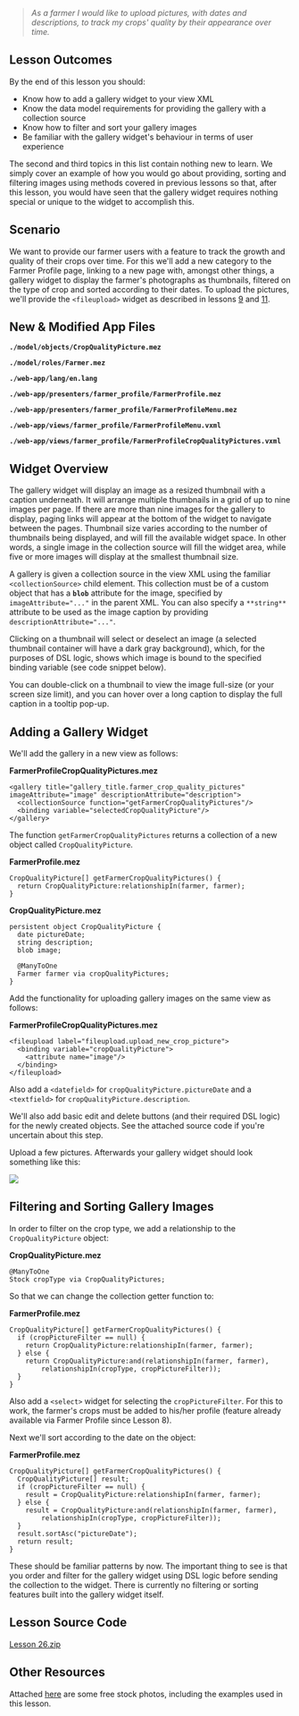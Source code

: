 > _As a farmer I would like to upload pictures, with dates and descriptions, to track my crops' quality by their appearance over time._

## Lesson Outcomes

By the end of this lesson you should:

  * Know how to add a gallery widget to your view XML
  * Know the data model requirements for providing the gallery with a collection source
  * Know how to filter and sort your gallery images
  * Be familiar with the gallery widget's behaviour in terms of user experience



The second and third topics in this list contain nothing new to learn. We simply cover an example of how you would go about providing, sorting and filtering images using methods covered in previous lessons so that, after this lesson, you would have seen that the gallery widget requires nothing special or unique to the widget to accomplish this.

## Scenario

We want to provide our farmer users with a feature to track the growth and quality of their crops over time. For this we'll add a new category to the Farmer Profile page, linking to a new page with, amongst other things, a gallery widget to display the farmer's photographs as thumbnails, filtered on the type of crop and sorted according to their dates. To upload the pictures, we'll provide the `<fileupload>` widget as described in lessons [9](/wiki/spaces/HTUT/pages/5734997/Lesson+09+CSV+Upload+and+Parsing) and [11](/wiki/spaces/HTUT/pages/5737864/Lesson+11+FileBrowser+UUID+fromString).

## New & Modified App Files

**`./model/objects/CropQualityPicture.mez`**

**`./model/roles/Farmer.mez`**

**`./web-app/lang/en.lang`**

**`./web-app/presenters/farmer_profile/FarmerProfile.mez`**

**`./web-app/presenters/farmer_profile/FarmerProfileMenu.mez`**

**`./web-app/views/farmer_profile/FarmerProfileMenu.vxml`**

**`./web-app/views/farmer_profile/FarmerProfileCropQualityPictures.vxml`**

## Widget Overview

The gallery widget will display an image as a resized thumbnail with a caption underneath. It will arrange multiple thumbnails in a grid of up to nine images per page. If there are more than nine images for the gallery to display, paging links will appear at the bottom of the widget to navigate between the pages. Thumbnail size varies according to the number of thumbnails being displayed, and will fill the available widget space. In other words, a single image in the collection source will fill the widget area, while five or more images will display at the smallest thumbnail size.

A gallery is given a collection source in the view XML using the familiar `<collectionSource>` child element. This collection must be of a custom object that has a **`blob`** attribute for the image, specified by `imageAttribute="..."` in the parent XML. You can also specify a `**string**` attribute to be used as the image caption by providing `descriptionAttribute="..."`.

Clicking on a thumbnail will select or deselect an image (a selected thumbnail container will have a dark gray background), which, for the purposes of DSL logic, shows which image is bound to the specified binding variable (see code snippet below).

You can double-click on a thumbnail to view the image full-size (or your screen size limit), and you can hover over a long caption to display the full caption in a tooltip pop-up.

## Adding a Gallery Widget

We'll add the gallery in a new view as follows:

**FarmerProfileCropQualityPictures.mez**
    
    
    <gallery title="gallery_title.farmer_crop_quality_pictures" imageAttribute="image" descriptionAttribute="description">
      <collectionSource function="getFarmerCropQualityPictures"/>
      <binding variable="selectedCropQualityPicture"/>
    </gallery>

The function `getFarmerCropQualityPictures` returns a collection of a new object called `CropQualityPicture`.

**FarmerProfile.mez**
    
    
    CropQualityPicture[] getFarmerCropQualityPictures() {
      return CropQualityPicture:relationshipIn(farmer, farmer);
    }

**CropQualityPicture.mez**
    
    
    persistent object CropQualityPicture {
      date pictureDate;
      string description;
      blob image;
    
      @ManyToOne
      Farmer farmer via cropQualityPictures;
    }

Add the functionality for uploading gallery images on the same view as follows:

**FarmerProfileCropQualityPictures.mez**
    
    
    <fileupload label="fileupload.upload_new_crop_picture">
      <binding variable="cropQualityPicture">
        <attribute name="image"/>
      </binding>
    </fileupload>

Also add a `<datefield>` for `cropQualityPicture.pictureDate` and a `<textfield>` for `cropQualityPicture.description`.

We'll also add basic edit and delete buttons (and their required DSL logic) for the newly created objects. See the attached source code if you're uncertain about this step.

Upload a few pictures. Afterwards your gallery widget should look something like this:

![](https://mezzaninewiki.atlassian.net/wiki/download/thumbnails/5736808/Screen%20Shot%202018-04-15%20at%2020.22.01.png?version=1&modificationDate=1523826850509&cacheVersion=1&api=v2&width=460&height=400)

## Filtering and Sorting Gallery Images

In order to filter on the crop type, we add a relationship to the `CropQualityPicture` object:

**CropQualityPicture.mez**
    
    
    @ManyToOne
    Stock cropType via CropQualityPictures;

So that we can change the collection getter function to:

**FarmerProfile.mez**
    
    
    CropQualityPicture[] getFarmerCropQualityPictures() {
      if (cropPictureFilter == null) {
        return CropQualityPicture:relationshipIn(farmer, farmer);
      } else {
        return CropQualityPicture:and(relationshipIn(farmer, farmer),
            relationshipIn(cropType, cropPictureFilter));
      }
    }

Also add a `<select>` widget for selecting the `cropPictureFilter`. For this to work, the farmer's crops must be added to his/her profile (feature already available via Farmer Profile since Lesson 8).

Next we'll sort according to the date on the object:

**FarmerProfile.mez**
    
    
    CropQualityPicture[] getFarmerCropQualityPictures() {
      CropQualityPicture[] result;
      if (cropPictureFilter == null) {
        result = CropQualityPicture:relationshipIn(farmer, farmer);
      } else {
        result = CropQualityPicture:and(relationshipIn(farmer, farmer),
            relationshipIn(cropType, cropPictureFilter));
      }
      result.sortAsc("pictureDate");
      return result;
    }

These should be familiar patterns by now. The important thing to see is that you order and filter for the gallery widget using DSL logic before sending the collection to the widget. There is currently no filtering or sorting features built into the gallery widget itself.

## Lesson Source Code

[Lesson 26.zip](/wiki/download/attachments/5736808/Lesson%2026.zip?version=3&modificationDate=1524048708312&cacheVersion=1&api=v2)

## Other Resources

Attached [here](/wiki/download/attachments/5736808/Pexels%20Stock%20Photos.zip?version=1&modificationDate=1523826850190&cacheVersion=1&api=v2) are some free stock photos, including the examples used in this lesson.
